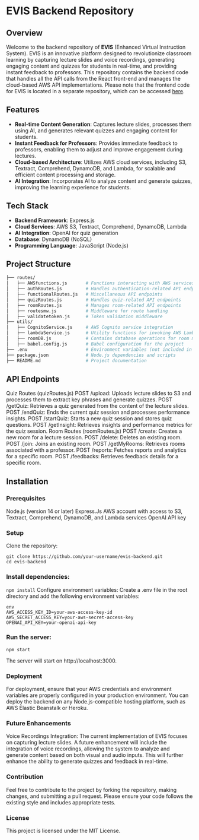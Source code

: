 # EVIS Backend Repository

## Overview

Welcome to the backend repository of **EVIS** (Enhanced Virtual Instruction System). EVIS is an innovative platform designed to revolutionize classroom learning by capturing lecture slides and voice recordings, generating engaging content and quizzes for students in real-time, and providing instant feedback to professors. This repository contains the backend code that handles all the API calls from the React front-end and manages the cloud-based AWS API implementations.
Please note that the frontend code for EVIS is located in a separate repository, which can be accessed [here](https://github.com/ashwantmanikoth/EVIS-AI-EdTech-React).

## Features

- **Real-time Content Generation**: Captures lecture slides, processes them using AI, and generates relevant quizzes and engaging content for students.
- **Instant Feedback for Professors**: Provides immediate feedback to professors, enabling them to adjust and improve engagement during lectures.
- **Cloud-based Architecture**: Utilizes AWS cloud services, including S3, Textract, Comprehend, DynamoDB, and Lambda, for scalable and efficient content processing and storage.
- **AI Integration**: Incorporates AI to analyze content and generate quizzes, improving the learning experience for students.

## Tech Stack

- **Backend Framework**: Express.js
- **Cloud Services**: AWS S3, Textract, Comprehend, DynamoDB, Lambda
- **AI Integration**: OpenAI for quiz generation
- **Database**: DynamoDB (NoSQL)
- **Programming Language**: JavaScript (Node.js)

## Project Structure

```bash
├── routes/
│   ├── AWSfunctions.js       # Functions interacting with AWS services
│   ├── authRoutes.js         # Handles authentication-related API endpoints
│   ├── functionalRoutes.js   # Miscellaneous API endpoints
│   ├── quizRoutes.js         # Handles quiz-related API endpoints
│   ├── roomRoutes.js         # Manages room-related API endpoints
│   ├── routesmw.js           # Middleware for route handling
│   ├── validatetoken.js      # Token validation middleware
├── utils/
│   ├── CognitoService.js     # AWS Cognito service integration
│   ├── lambdaService.js      # Utility functions for invoking AWS Lambda functions
│   ├── roomDB.js             # Contains database operations for room management
│   ├── babel.config.js       # Babel configuration for the project
├── .env                      # Environment variables (not included in the repo)
├── package.json              # Node.js dependencies and scripts
├── README.md                 # Project documentation
```

##  API Endpoints
Quiz Routes (quizRoutes.js)
POST /upload: Uploads lecture slides to S3 and processes them to extract key phrases and generate quizzes.
POST /getQuiz: Retrieves a quiz generated from the content of the lecture slides.
POST /endQuiz: Ends the current quiz session and processes performance insights.
POST /startQuiz: Starts a new quiz session and stores quiz questions.
POST /getInsight: Retrieves insights and performance metrics for the quiz session.
Room Routes (roomRoutes.js)
POST /create: Creates a new room for a lecture session.
POST /delete: Deletes an existing room.
POST /join: Joins an existing room.
POST /getMyRooms: Retrieves rooms associated with a professor.
POST /reports: Fetches reports and analytics for a specific room.
POST /feedbacks: Retrieves feedback details for a specific room.

## Installation

### Prerequisites
Node.js (version 14 or later)
Express.Js
AWS account with access to S3, Textract, Comprehend, DynamoDB, and Lambda services
OpenAI API key

### Setup
Clone the repository:
```
git clone https://github.com/your-username/evis-backend.git
cd evis-backend
```

### Install dependencies:
```npm install```
Configure environment variables:
Create a .env file in the root directory and add the following environment variables:
```
env
AWS_ACCESS_KEY_ID=your-aws-access-key-id
AWS_SECRET_ACCESS_KEY=your-aws-secret-access-key
OPENAI_API_KEY=your-openai-api-key
```

### Run the server:
```
npm start
```
The server will start on http://localhost:3000.

### Deployment
For deployment, ensure that your AWS credentials and environment variables are properly configured in your production environment. You can deploy the backend on any Node.js-compatible hosting platform, such as AWS Elastic Beanstalk or Heroku.


### Future Enhancements
Voice Recordings Integration: The current implementation of EVIS focuses on capturing lecture slides. A future enhancement will include the integration of voice recordings, allowing the system to analyze and generate content based on both visual and audio inputs. This will further enhance the ability to generate quizzes and feedback in real-time.


### Contribution
Feel free to contribute to the project by forking the repository, making changes, and submitting a pull request. Please ensure your code follows the existing style and includes appropriate tests.

### License
This project is licensed under the MIT License.
